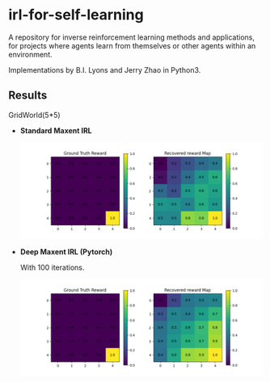 # irl-for-self-learning
A repository for inverse reinforcement learning methods and applications, for projects where agents learn from themselves or other agents within an environment.

Implementations by B.I. Lyons and Jerry Zhao in Python3.


## Results

GridWorld(5*5)

* **Standard Maxent IRL**
  
  ![Standard Maxent IRL](reward-Aug14.png)

* **Deep Maxent IRL (Pytorch)**

    With 100 iterations.

  ![Deep Maxent IRL](reward-deepIRL-20Aug.png)